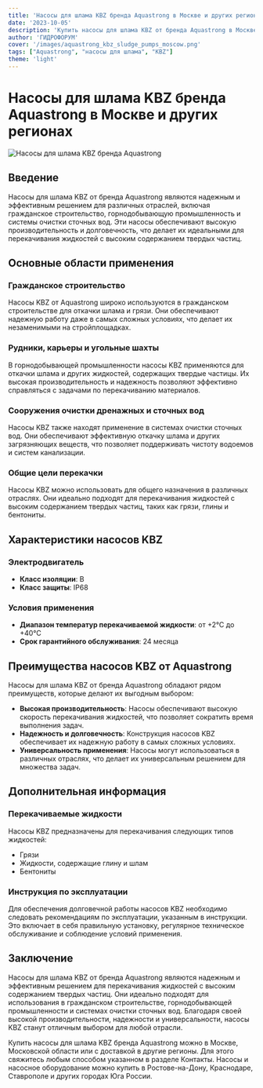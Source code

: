```yaml
---
title: 'Насосы для шлама KBZ бренда Aquastrong в Москве и других регионах'
date: '2023-10-05'
description: 'Купить насосы для шлама KBZ от бренда Aquastrong в Москве, Московской области и с доставкой по России. Подробное описание, характеристики и области применения.'
author: 'ГИДРОФОРУМ'
cover: '/images/aquastrong_kbz_sludge_pumps_moscow.png'
tags: ["Aquastrong", "насосы для шлама", "KBZ"]
theme: 'light'
---
```


# Насосы для шлама KBZ бренда Aquastrong в Москве и других регионах

![Насосы для шлама KBZ бренда Aquastrong](/images/aquastrong_kbz_sludge_pumps_moscow.png)

## Введение

Насосы для шлама KBZ от бренда Aquastrong являются надежным и эффективным решением для различных отраслей, включая гражданское строительство, горнодобывающую промышленность и системы очистки сточных вод. Эти насосы обеспечивают высокую производительность и долговечность, что делает их идеальными для перекачивания жидкостей с высоким содержанием твердых частиц.

## Основные области применения

### Гражданское строительство

Насосы KBZ от Aquastrong широко используются в гражданском строительстве для откачки шлама и грязи. Они обеспечивают надежную работу даже в самых сложных условиях, что делает их незаменимыми на стройплощадках.

### Рудники, карьеры и угольные шахты

В горнодобывающей промышленности насосы KBZ применяются для откачки шлама и других жидкостей, содержащих твердые частицы. Их высокая производительность и надежность позволяют эффективно справляться с задачами по перекачиванию материалов.

### Сооружения очистки дренажных и сточных вод

Насосы KBZ также находят применение в системах очистки сточных вод. Они обеспечивают эффективную откачку шлама и других загрязняющих веществ, что позволяет поддерживать чистоту водоемов и систем канализации.

### Общие цели перекачки

Насосы KBZ можно использовать для общего назначения в различных отраслях. Они идеально подходят для перекачивания жидкостей с высоким содержанием твердых частиц, таких как грязи, глины и бентониты.

## Характеристики насосов KBZ

### Электродвигатель

- **Класс изоляции**: B
- **Класс защиты**: IP68

### Условия применения

- **Диапазон температур перекачиваемой жидкости**: от +2°C до +40°C
- **Срок гарантийного обслуживания**: 24 месяца

## Преимущества насосов KBZ от Aquastrong

Насосы для шлама KBZ от бренда Aquastrong обладают рядом преимуществ, которые делают их выгодным выбором:

- **Высокая производительность**: Насосы обеспечивают высокую скорость перекачивания жидкостей, что позволяет сократить время выполнения задач.
- **Надежность и долговечность**: Конструкция насосов KBZ обеспечивает их надежную работу в самых сложных условиях.
- **Универсальность применения**: Насосы могут использоваться в различных отраслях, что делает их универсальным решением для множества задач.

## Дополнительная информация

### Перекачиваемые жидкости

Насосы KBZ предназначены для перекачивания следующих типов жидкостей:

- Грязи
- Жидкости, содержащие глину и шлам
- Бентониты

### Инструкция по эксплуатации

Для обеспечения долговечной работы насосов KBZ необходимо следовать рекомендациям по эксплуатации, указанным в инструкции. Это включает в себя правильную установку, регулярное техническое обслуживание и соблюдение условий применения.

## Заключение

Насосы для шлама KBZ от бренда Aquastrong являются надежным и эффективным решением для перекачивания жидкостей с высоким содержанием твердых частиц. Они идеально подходят для использования в гражданском строительстве, горнодобывающей промышленности и системах очистки сточных вод. Благодаря своей высокой производительности, надежности и универсальности, насосы KBZ станут отличным выбором для любой отрасли.

Купить насосы для шлама KBZ бренда Aquastrong можно в Москве, Московской области или с доставкой в другие регионы. Для этого свяжитесь любым способом указанном в разделе Контакты. Насосы и насосное оборудование можно купить в Ростове-на-Дону, Краснодаре, Ставрополе и других городах Юга России.